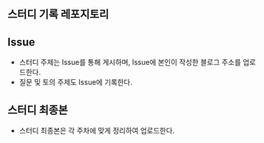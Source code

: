 ## 스터디 기록 레포지토리

## Issue
- 스터디 주제는 Issue를 통해 게시하며, Issue에 본인이 작성한 블로그 주소를 업로드한다.
- 질문 및 토의 주제도 Issue에 기록한다.

## 스터디 최종본
- 스터디 최종본은 각 주차에 맞게 정리하여 업로드한다.
